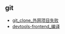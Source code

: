 ## git
- [git_clone_外网项目失败](GFW/git_clone_外网项目失败.md)
- [devtools-frontend_编译](GFW/devtools-frontend_编译.md)


   
